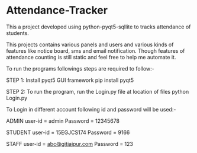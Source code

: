 # Attendance-Tracker
This a project developed using python-pyqt5-sqllite to tracks attendance of students.

This projects contains various panels and users and various kinds of features like notice board, sms and email notification.
Though features of attendance counting is still static and feel free to help me automate it.

To run the programs followings steps are required to follow:-

STEP 1: Install pyqt5 GUI framework
pip install pyqt5

STEP 2: To run the program, run the Login.py file at location of files
python Login.py

To Login in different account following id and password will be used:-

ADMIN
user-id = admin
Password = 12345678

STUDENT
user-id = 15EGJCS174
Password = 9166

STAFF
user-id = abc@gitjaipur.com
Password = 123
